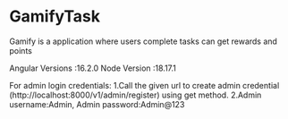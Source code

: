# GamifyTask
Gamify is a application where users complete tasks can get rewards and points

Angular Versions :16.2.0
Node Version :18.17.1

For admin login credentials:
1.Call the given url to create admin credential (http://localhost:8000/v1/admin/register) using get method.
2.Admin username:Admin,
  Admin password:Admin@123
